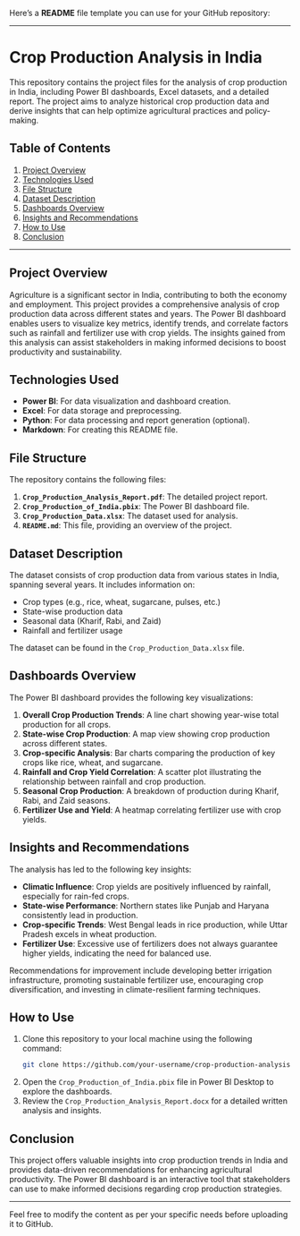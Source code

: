 Here’s a **README** file template you can use for your GitHub repository:

---

# **Crop Production Analysis in India**

This repository contains the project files for the analysis of crop production in India, including Power BI dashboards, Excel datasets, and a detailed report. The project aims to analyze historical crop production data and derive insights that can help optimize agricultural practices and policy-making.

## **Table of Contents**
1. [Project Overview](#project-overview)
2. [Technologies Used](#technologies-used)
3. [File Structure](#file-structure)
4. [Dataset Description](#dataset-description)
5. [Dashboards Overview](#dashboards-overview)
6. [Insights and Recommendations](#insights-and-recommendations)
7. [How to Use](#how-to-use)
8. [Conclusion](#conclusion)

---

## **Project Overview**

Agriculture is a significant sector in India, contributing to both the economy and employment. This project provides a comprehensive analysis of crop production data across different states and years. The Power BI dashboard enables users to visualize key metrics, identify trends, and correlate factors such as rainfall and fertilizer use with crop yields. The insights gained from this analysis can assist stakeholders in making informed decisions to boost productivity and sustainability.

## **Technologies Used**
- **Power BI**: For data visualization and dashboard creation.
- **Excel**: For data storage and preprocessing.
- **Python**: For data processing and report generation (optional).
- **Markdown**: For creating this README file.

## **File Structure**

The repository contains the following files:

1. **`Crop_Production_Analysis_Report.pdf`**: The detailed project report.
2. **`Crop_Production_of_India.pbix`**: The Power BI dashboard file.
3. **`Crop_Production_Data.xlsx`**: The dataset used for analysis.
4. **`README.md`**: This file, providing an overview of the project.

## **Dataset Description**

The dataset consists of crop production data from various states in India, spanning several years. It includes information on:
- Crop types (e.g., rice, wheat, sugarcane, pulses, etc.)
- State-wise production data
- Seasonal data (Kharif, Rabi, and Zaid)
- Rainfall and fertilizer usage

The dataset can be found in the `Crop_Production_Data.xlsx` file.

## **Dashboards Overview**

The Power BI dashboard provides the following key visualizations:
1. **Overall Crop Production Trends**: A line chart showing year-wise total production for all crops.
2. **State-wise Crop Production**: A map view showing crop production across different states.
3. **Crop-specific Analysis**: Bar charts comparing the production of key crops like rice, wheat, and sugarcane.
4. **Rainfall and Crop Yield Correlation**: A scatter plot illustrating the relationship between rainfall and crop production.
5. **Seasonal Crop Production**: A breakdown of production during Kharif, Rabi, and Zaid seasons.
6. **Fertilizer Use and Yield**: A heatmap correlating fertilizer use with crop yields.

## **Insights and Recommendations**

The analysis has led to the following key insights:
- **Climatic Influence**: Crop yields are positively influenced by rainfall, especially for rain-fed crops.
- **State-wise Performance**: Northern states like Punjab and Haryana consistently lead in production.
- **Crop-specific Trends**: West Bengal leads in rice production, while Uttar Pradesh excels in wheat production.
- **Fertilizer Use**: Excessive use of fertilizers does not always guarantee higher yields, indicating the need for balanced use.
  
Recommendations for improvement include developing better irrigation infrastructure, promoting sustainable fertilizer use, encouraging crop diversification, and investing in climate-resilient farming techniques.

## **How to Use**

1. Clone this repository to your local machine using the following command:
   ```bash
   git clone https://github.com/your-username/crop-production-analysis.git
   ```
2. Open the `Crop_Production_of_India.pbix` file in Power BI Desktop to explore the dashboards.
3. Review the `Crop_Production_Analysis_Report.docx` for a detailed written analysis and insights.

## **Conclusion**

This project offers valuable insights into crop production trends in India and provides data-driven recommendations for enhancing agricultural productivity. The Power BI dashboard is an interactive tool that stakeholders can use to make informed decisions regarding crop production strategies.

---

Feel free to modify the content as per your specific needs before uploading it to GitHub.
